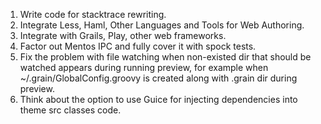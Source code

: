 1. Write code for stacktrace rewriting.
1. Integrate Less, Haml, Other Languages and Tools for Web Authoring.
1. Integrate with Grails, Play, other web frameworks.
1. Factor out Mentos IPC and fully cover it with spock tests.
1. Fix the problem with file watching when non-existed dir that should be watched appears during running preview, for example
   when ~/.grain/GlobalConfig.groovy is created along with .grain dir during preview.
1. Think about the option to use Guice for injecting dependencies into theme src classes code.